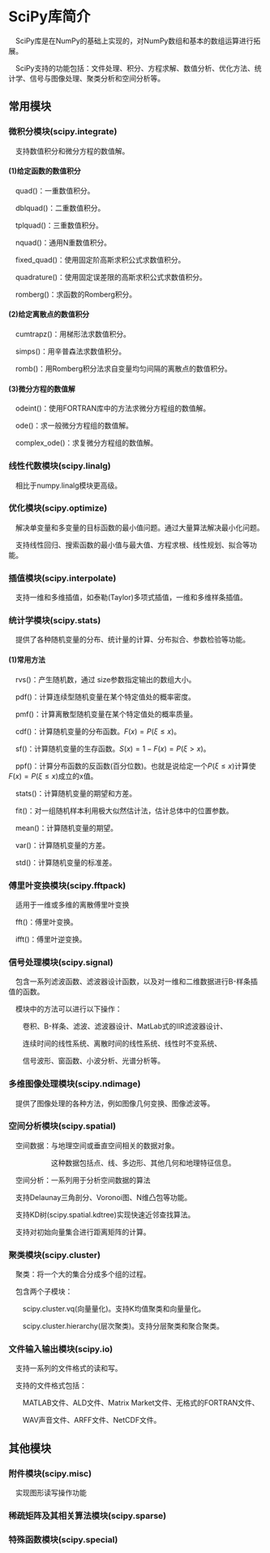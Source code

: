 # SciPy库简介

&emsp;SciPy库是在NumPy的基础上实现的，对NumPy数组和基本的数组运算进行拓展。

&emsp;SciPy支持的功能包括：文件处理、积分、方程求解、数值分析、优化方法、统计学、信号与图像处理、聚类分析和空间分析等。

## 常用模块

### 微积分模块(scipy.integrate)

&emsp;支持数值积分和微分方程的数值解。

#### (1)给定函数的数值积分

&emsp;quad()：一重数值积分。

&emsp;dblquad()：二重数值积分。

&emsp;tplquad()：三重数值积分。

&emsp;nquad()：通用N重数值积分。

&emsp;fixed_quad()：使用固定阶高斯求积公式求数值积分。

&emsp;quadrature()：使用固定误差限的高斯求积公式求数值积分。

&emsp;romberg()：求函数的Romberg积分。

#### (2)给定离散点的数值积分

&emsp;cumtrapz()：用梯形法求数值积分。

&emsp;simps()：用辛普森法求数值积分。

&emsp;romb()：用Romberg积分法求自变量均匀间隔的离散点的数值积分。

#### (3)微分方程的数值解

&emsp;odeint()：使用FORTRAN库中的方法求微分方程组的数值解。

&emsp;ode()：求一般微分方程组的数值解。

&emsp;complex_ode()：求复微分方程组的数值解。

### 线性代数模块(scipy.linalg)

&emsp;相比于numpy.linalg模块更高级。

### 优化模块(scipy.optimize)

&emsp;解决单变量和多变量的目标函数的最小值问题。通过大量算法解决最小化问题。

&emsp;支持线性回归、搜索函数的最小值与最大值、方程求根、线性规划、拟合等功能。

### 插值模块(scipy.interpolate)

&emsp;支持一维和多维插值，如泰勒(Taylor)多项式插值，一维和多维样条插值。

### 统计学模块(scipy.stats)

&emsp;提供了各种随机变量的分布、统计量的计算、分布拟合、参数检验等功能。

#### (1)常用方法

&emsp;rvs()：产生随机数，通过 size参数指定输出的数组大小。

&emsp;pdf()：计算连续型随机变量在某个特定值处的概率密度。

&emsp;pmf()：计算离散型随机变量在某个特定值处的概率质量。

&emsp;cdf()：计算随机变量的分布函数。$`F(x) = P(\xi ≤ x)`$。

&emsp;sf()：计算随机变量的生存函数。$`S(x) = 1-F(x) = P(\xi > x)`$。

&emsp;ppf()：计算分布函数的反函数(百分位数)。也就是说给定一个$`P(\xi ≤ x)`$计算使$`F(x) = P(\xi ≤ x)`$成立的x值。

&emsp;stats()：计算随机变量的期望和方差。

&emsp;fit()：对一组随机样本利用极大似然估计法，估计总体中的位置参数。

&emsp;mean()：计算随机变量的期望。

&emsp;var()：计算随机变量的方差。

&emsp;std()：计算随机变量的标准差。

### 傅里叶变换模块(scipy.fftpack)

&emsp;适用于一维或多维的离散傅里叶变换

&emsp;fft()：傅里叶变换。

&emsp;ifft()：傅里叶逆变换。

### 信号处理模块(scipy.signal)

&emsp;包含一系列滤波函数、滤波器设计函数，以及对一维和二维数据进行B-样条插值的函数。

&emsp;模块中的方法可以进行以下操作：

&emsp;&emsp;卷积、B-样条、滤波、滤波器设计、MatLab式的IIR滤波器设计、

&emsp;&emsp;连续时间的线性系统、离散时间的线性系统、线性时不变系统、

&emsp;&emsp;信号波形、窗函数、小波分析、光谱分析等。 

### 多维图像处理模块(scipy.ndimage)

&emsp;提供了图像处理的各种方法，例如图像几何变换、图像滤波等。

### 空间分析模块(scipy.spatial)

&emsp;空间数据：与地理空间或垂直空间相关的数据对象。

&emsp;&emsp;&emsp;&emsp;&emsp;&emsp;这种数据包括点、线、多边形、其他几何和地理特征信息。

&emsp;空间分析：一系列用于分析空间数据的算法

&emsp;支持Delaunay三角剖分、Voronoi图、N维凸包等功能。

&emsp;支持KD树(scipy.spatial.kdtree)实现快速近邻查找算法。

&emsp;支持对初始向量集合进行距离矩阵的计算。

### 聚类模块(scipy.cluster)

&emsp;聚类：将一个大的集合分成多个组的过程。

&emsp;包含两个子模块：

&emsp;&emsp;scipy.cluster.vq(向量量化)。支持K均值聚类和向量量化。

&emsp;&emsp;scipy.cluster.hierarchy(层次聚类)。支持分层聚类和聚合聚类。

### 文件输入输出模块(scipy.io)

&emsp;支持一系列的文件格式的读和写。

&emsp;支持的文件格式包括：

&emsp;&emsp;MATLAB文件、ALD文件、Matrix Market文件、无格式的FORTRAN文件、

&emsp;&emsp;WAV声音文件、ARFF文件、NetCDF文件。

## 其他模块

### 附件模块(scipy.misc)

&emsp;实现图形读写操作功能

### 稀疏矩阵及其相关算法模块(scipy.sparse)

### 特殊函数模块(scipy.special)
